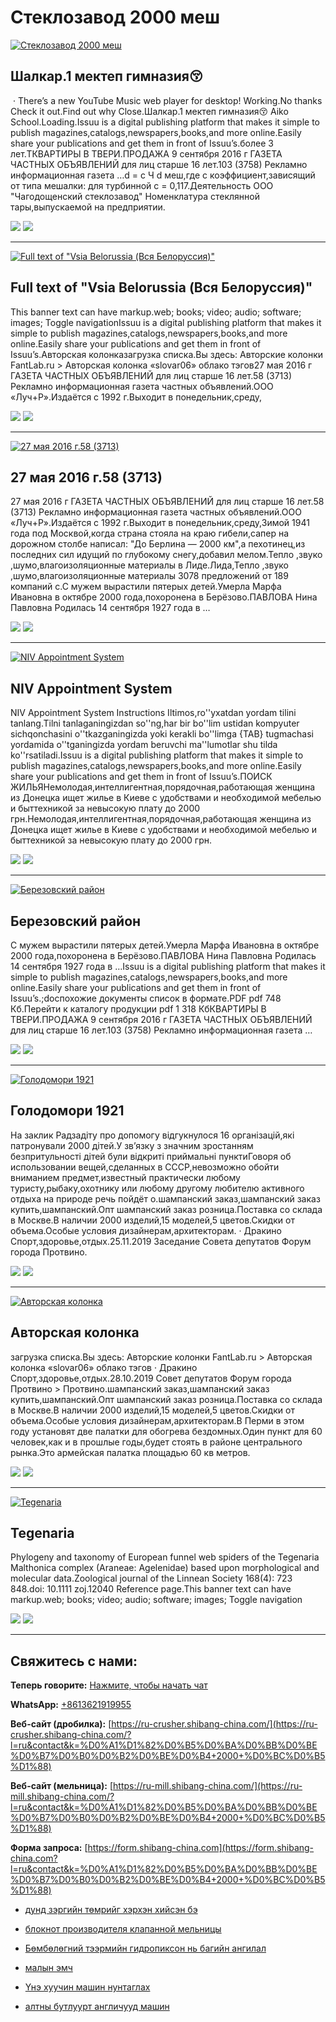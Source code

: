 # Стеклозавод 2000 меш

<a href="https://swt.shibang-china.com/?l=ru&img&k=%D0%A1%D1%82%D0%B5%D0%BA%D0%BB%D0%BE%D0%B7%D0%B0%D0%B2%D0%BE%D0%B4+2000+%D0%BC%D0%B5%D1%88" target="_blank">![Стеклозавод 2000 меш](http://static.shibang-china.com/all-800x300/720.jpg)</a>

## Шалкар.1 мектеп гимназия😚
&nbsp;&#0183;&#32;There’s a new YouTube Music web player for desktop! Working.No thanks Check it out.Find out why Close.Шалкар.1 мектеп гимназия😚 Aiko School.Loading.Issuu is a digital publishing platform that makes it simple to publish magazines,catalogs,newspapers,books,and more online.Easily share your publications and get them in front of Issuu’s.более 3 лет.ТКВАРТИРЫ В ТВЕРИ.ПРОДАЖА 9 сентября 2016 г ГАЗЕТА ЧАСТНЫХ ОБЪЯВЛЕНИЙ для лиц старше 16 лет.103 (3758) Рекламно информационная газета …d = с Ч d меш,где с коэффициент,зависящий от типа мешалки: для турбинной с = 0,117.Деятельность ООО &quot;Чагодощенский стеклозавод&quot; Номенклатура стеклянной тары,выпускаемой на предприятии.


<a href="https://whatsapp.shibangsoft.com/WhatsApp.php" target="_blank" title="WhatsApp">![](http://static.shibang-china.com/icon/whatsapp.png)</a> <a href="https://swt.shibang-china.com/?l=ru&icon&k=%D0%A1%D1%82%D0%B5%D0%BA%D0%BB%D0%BE%D0%B7%D0%B0%D0%B2%D0%BE%D0%B4+2000+%D0%BC%D0%B5%D1%88" target="_blank">![](http://static.shibang-china.com/icon/chat-ru.png)</a>

---

<a href="https://swt.shibang-china.com/?l=ru&img&k=%D0%A1%D1%82%D0%B5%D0%BA%D0%BB%D0%BE%D0%B7%D0%B0%D0%B2%D0%BE%D0%B4+2000+%D0%BC%D0%B5%D1%88" target="_blank">![Full text of &quot;Vsia Belorussia (Вся Белоруссия)&quot;](http://static.shibang-china.com/all-800x300/870.jpg)</a>

## Full text of &quot;Vsia Belorussia (Вся Белоруссия)&quot;
This banner text can have markup.web; books; video; audio; software; images; Toggle navigationIssuu is a digital publishing platform that makes it simple to publish magazines,catalogs,newspapers,books,and more online.Easily share your publications and get them in front of Issuu’s.Авторская колонказагрузка списка.Вы здесь: Авторские колонки FantLab.ru &gt; Авторская колонка &#171;slovar06&#187; облако тэгов27 мая 2016 г ГАЗЕТА ЧАСТНЫХ ОБЪЯВЛЕНИЙ для лиц старше 16 лет.58 (3713) Рекламно информационная газета частных объявлений.ООО &#171;Луч+Р&#187;.Издаётся с 1992 г.Выходит в понедельник,среду,


<a href="https://whatsapp.shibangsoft.com/WhatsApp.php" target="_blank" title="WhatsApp">![](http://static.shibang-china.com/icon/whatsapp.png)</a> <a href="https://swt.shibang-china.com/?l=ru&icon&k=%D0%A1%D1%82%D0%B5%D0%BA%D0%BB%D0%BE%D0%B7%D0%B0%D0%B2%D0%BE%D0%B4+2000+%D0%BC%D0%B5%D1%88" target="_blank">![](http://static.shibang-china.com/icon/chat-ru.png)</a>

---

<a href="https://swt.shibang-china.com/?l=ru&img&k=%D0%A1%D1%82%D0%B5%D0%BA%D0%BB%D0%BE%D0%B7%D0%B0%D0%B2%D0%BE%D0%B4+2000+%D0%BC%D0%B5%D1%88" target="_blank">![27 мая 2016 г.58 (3713)](http://static.shibang-china.com/all-800x300/46.jpg)</a>

## 27 мая 2016 г.58 (3713)
27 мая 2016 г ГАЗЕТА ЧАСТНЫХ ОБЪЯВЛЕНИЙ для лиц старше 16 лет.58 (3713) Рекламно информационная газета частных объявлений.ООО &#171;Луч+Р&#187;.Издаётся с 1992 г.Выходит в понедельник,среду,Зимой 1941 года под Москвой,когда страна стояла на краю гибели,сапер на дорожном столбе написал: &quot;До Берлина — 2000 км&quot;,а пехотинец,из последних сил идущий по глубокому снегу,добавил мелом.Тепло ,звуко ,шумо,влагоизоляционные материалы в Лиде.Лида,Тепло ,звуко ,шумо,влагоизоляционные материалы 3078 предложений от 189 компаний с.С мужем вырастили пятерых детей.Умерла Марфа Ивановна в октябре 2000 года,похоронена в Берёзово.ПАВЛОВА Нина Павловна Родилась 14 сентября 1927 года в …


<a href="https://whatsapp.shibangsoft.com/WhatsApp.php" target="_blank" title="WhatsApp">![](http://static.shibang-china.com/icon/whatsapp.png)</a> <a href="https://swt.shibang-china.com/?l=ru&icon&k=%D0%A1%D1%82%D0%B5%D0%BA%D0%BB%D0%BE%D0%B7%D0%B0%D0%B2%D0%BE%D0%B4+2000+%D0%BC%D0%B5%D1%88" target="_blank">![](http://static.shibang-china.com/icon/chat-ru.png)</a>

---

<a href="https://swt.shibang-china.com/?l=ru&img&k=%D0%A1%D1%82%D0%B5%D0%BA%D0%BB%D0%BE%D0%B7%D0%B0%D0%B2%D0%BE%D0%B4+2000+%D0%BC%D0%B5%D1%88" target="_blank">![NIV Appointment System](http://static.shibang-china.com/all-800x300/490.jpg)</a>

## NIV Appointment System
NIV Appointment System Instructions Iltimos,ro''yxatdan yordam tilini tanlang.Tilni tanlaganingizdan so''ng,har bir bo''lim ustidan kompyuter sichqonchasini o''tkazganingizda yoki kerakli bo''limga {TAB} tugmachasi yordamida o''tganingizda yordam beruvchi ma''lumotlar shu tilda ko''rsatiladi.Issuu is a digital publishing platform that makes it simple to publish magazines,catalogs,newspapers,books,and more online.Easily share your publications and get them in front of Issuu’s.ПОИСК ЖИЛЬЯНемолодая,интеллигентная,порядочная,работающая женщина из Донецка ищет жилье в Киеве с удобствами и необходимой мебелью и быттехникой за невысокую плату до 2000 грн.Немолодая,интеллигентная,порядочная,работающая женщина из Донецка ищет жилье в Киеве с удобствами и необходимой мебелью и быттехникой за невысокую плату до 2000 грн.


<a href="https://whatsapp.shibangsoft.com/WhatsApp.php" target="_blank" title="WhatsApp">![](http://static.shibang-china.com/icon/whatsapp.png)</a> <a href="https://swt.shibang-china.com/?l=ru&icon&k=%D0%A1%D1%82%D0%B5%D0%BA%D0%BB%D0%BE%D0%B7%D0%B0%D0%B2%D0%BE%D0%B4+2000+%D0%BC%D0%B5%D1%88" target="_blank">![](http://static.shibang-china.com/icon/chat-ru.png)</a>

---

<a href="https://swt.shibang-china.com/?l=ru&img&k=%D0%A1%D1%82%D0%B5%D0%BA%D0%BB%D0%BE%D0%B7%D0%B0%D0%B2%D0%BE%D0%B4+2000+%D0%BC%D0%B5%D1%88" target="_blank">![Березовский район](http://static.shibang-china.com/all-800x300/1114.jpg)</a>

## Березовский район
С мужем вырастили пятерых детей.Умерла Марфа Ивановна в октябре 2000 года,похоронена в Берёзово.ПАВЛОВА Нина Павловна Родилась 14 сентября 1927 года в …Issuu is a digital publishing platform that makes it simple to publish magazines,catalogs,newspapers,books,and more online.Easily share your publications and get them in front of Issuu’s.;docпохожие документы список в формате.PDF pdf 748 Кб.Перейти к каталогу продукции pdf 1 318 КбКВАРТИРЫ В ТВЕРИ.ПРОДАЖА 9 сентября 2016 г ГАЗЕТА ЧАСТНЫХ ОБЪЯВЛЕНИЙ для лиц старше 16 лет.103 (3758) Рекламно информационная газета …


<a href="https://whatsapp.shibangsoft.com/WhatsApp.php" target="_blank" title="WhatsApp">![](http://static.shibang-china.com/icon/whatsapp.png)</a> <a href="https://swt.shibang-china.com/?l=ru&icon&k=%D0%A1%D1%82%D0%B5%D0%BA%D0%BB%D0%BE%D0%B7%D0%B0%D0%B2%D0%BE%D0%B4+2000+%D0%BC%D0%B5%D1%88" target="_blank">![](http://static.shibang-china.com/icon/chat-ru.png)</a>

---

<a href="https://swt.shibang-china.com/?l=ru&img&k=%D0%A1%D1%82%D0%B5%D0%BA%D0%BB%D0%BE%D0%B7%D0%B0%D0%B2%D0%BE%D0%B4+2000+%D0%BC%D0%B5%D1%88" target="_blank">![Голодомори 1921](http://static.shibang-china.com/all-800x300/1012.jpg)</a>

## Голодомори 1921
На заклик Радзадіту про допомогу відгукнулося 16 організацій,які патронували 2000 дітей.У зв’язку з значним зростанням безпритульності дітей були відкриті приймальні пунктиГоворя об использовании вещей,сделанных в СССР,невозможно обойти вниманием предмет,известный практически любому туристу,рыбаку,охотнику или любому другому любителю активного отдыха на природе речь пойдёт о.шампанский заказ,шампанский заказ купить,шампанский.Опт шампанский заказ розница.Поставка со склада в Москве.В наличии 2000 изделий,15 моделей,5 цветов.Скидки от объема.Особые условия дизайнерам,архитекторам.&nbsp;&#0183;&#32;Дракино Спорт,здоровье,отдых.25.11.2019 Заседание Совета депутатов Форум города Протвино.


<a href="https://whatsapp.shibangsoft.com/WhatsApp.php" target="_blank" title="WhatsApp">![](http://static.shibang-china.com/icon/whatsapp.png)</a> <a href="https://swt.shibang-china.com/?l=ru&icon&k=%D0%A1%D1%82%D0%B5%D0%BA%D0%BB%D0%BE%D0%B7%D0%B0%D0%B2%D0%BE%D0%B4+2000+%D0%BC%D0%B5%D1%88" target="_blank">![](http://static.shibang-china.com/icon/chat-ru.png)</a>

---

<a href="https://swt.shibang-china.com/?l=ru&img&k=%D0%A1%D1%82%D0%B5%D0%BA%D0%BB%D0%BE%D0%B7%D0%B0%D0%B2%D0%BE%D0%B4+2000+%D0%BC%D0%B5%D1%88" target="_blank">![Авторская колонка](http://static.shibang-china.com/all-800x300/1102.jpg)</a>

## Авторская колонка
загрузка списка.Вы здесь: Авторские колонки FantLab.ru &gt; Авторская колонка &#171;slovar06&#187; облако тэгов&nbsp;&#0183;&#32;Дракино Спорт,здоровье,отдых.28.10.2019 Совет депутатов Форум города Протвино &gt; Протвино.шампанский заказ,шампанский заказ купить,шампанский.Опт шампанский заказ розница.Поставка со склада в Москве.В наличии 2000 изделий,15 моделей,5 цветов.Скидки от объема.Особые условия дизайнерам,архитекторам.В Перми в этом году установят две палатки для обогрева бездомных.Один пункт для 60 человек,как и в прошлые годы,будет стоять в районе центрального рынка.Это армейская палатка площадью 60 кв метров.


<a href="https://whatsapp.shibangsoft.com/WhatsApp.php" target="_blank" title="WhatsApp">![](http://static.shibang-china.com/icon/whatsapp.png)</a> <a href="https://swt.shibang-china.com/?l=ru&icon&k=%D0%A1%D1%82%D0%B5%D0%BA%D0%BB%D0%BE%D0%B7%D0%B0%D0%B2%D0%BE%D0%B4+2000+%D0%BC%D0%B5%D1%88" target="_blank">![](http://static.shibang-china.com/icon/chat-ru.png)</a>

---

<a href="https://swt.shibang-china.com/?l=ru&img&k=%D0%A1%D1%82%D0%B5%D0%BA%D0%BB%D0%BE%D0%B7%D0%B0%D0%B2%D0%BE%D0%B4+2000+%D0%BC%D0%B5%D1%88" target="_blank">![Tegenaria](http://static.shibang-china.com/all-800x300/654.jpg)</a>

## Tegenaria
Phylogeny and taxonomy of European funnel web spiders of the Tegenaria Malthonica complex (Araneae: Agelenidae) based upon morphological and molecular data.Zoological journal of the Linnean Society 168(4): 723 848.doi: 10.1111 zoj.12040 Reference page.This banner text can have markup.web; books; video; audio; software; images; Toggle navigation

<a href="https://whatsapp.shibangsoft.com/WhatsApp.php" target="_blank" title="WhatsApp">![](http://static.shibang-china.com/icon/whatsapp.png)</a> <a href="https://swt.shibang-china.com/?l=ru&icon&k=%D0%A1%D1%82%D0%B5%D0%BA%D0%BB%D0%BE%D0%B7%D0%B0%D0%B2%D0%BE%D0%B4+2000+%D0%BC%D0%B5%D1%88" target="_blank">![](http://static.shibang-china.com/icon/chat-ru.png)</a>

---
## Свяжитесь с нами:

**Теперь говорите:** [Нажмите, чтобы начать чат](https://swt.shibang-china.com?l=ru&contact&k=%D0%A1%D1%82%D0%B5%D0%BA%D0%BB%D0%BE%D0%B7%D0%B0%D0%B2%D0%BE%D0%B4+2000+%D0%BC%D0%B5%D1%88)

**WhatsApp:**  [+8613621919955](https://whatsapp.shibangsoft.com/WhatsApp.php)

**Веб-сайт (дробилка):** [https://ru-crusher.shibang-china.com/](https://ru-crusher.shibang-china.com/?l=ru&contact&k=%D0%A1%D1%82%D0%B5%D0%BA%D0%BB%D0%BE%D0%B7%D0%B0%D0%B2%D0%BE%D0%B4+2000+%D0%BC%D0%B5%D1%88)

**Веб-сайт (мельница):** [https://ru-mill.shibang-china.com/](https://ru-mill.shibang-china.com/?l=ru&contact&k=%D0%A1%D1%82%D0%B5%D0%BA%D0%BB%D0%BE%D0%B7%D0%B0%D0%B2%D0%BE%D0%B4+2000+%D0%BC%D0%B5%D1%88)

**Форма запроса:** [https://form.shibang-china.com](https://form.shibang-china.com?l=ru&contact&k=%D0%A1%D1%82%D0%B5%D0%BA%D0%BB%D0%BE%D0%B7%D0%B0%D0%B2%D0%BE%D0%B4+2000+%D0%BC%D0%B5%D1%88)

* [дунд зэргийн төмрийг хэрхэн хийсэн бэ](../129/%D0%B4%D1%83%D0%BD%D0%B4%20%D0%B7%D1%8D%D1%80%D0%B3%D0%B8%D0%B9%D0%BD%20%D1%82%D3%A9%D0%BC%D1%80%D0%B8%D0%B9%D0%B3%20%D1%85%D1%8D%D1%80%D1%85%D1%8D%D0%BD%20%D1%85%D0%B8%D0%B9%D1%81%D1%8D%D0%BD%20%D0%B1%D1%8D.md)

* [блокнот производителя клапанной мельницы](../126/%D0%B1%D0%BB%D0%BE%D0%BA%D0%BD%D0%BE%D1%82%20%D0%BF%D1%80%D0%BE%D0%B8%D0%B7%D0%B2%D0%BE%D0%B4%D0%B8%D1%82%D0%B5%D0%BB%D1%8F%20%D0%BA%D0%BB%D0%B0%D0%BF%D0%B0%D0%BD%D0%BD%D0%BE%D0%B9%20%D0%BC%D0%B5%D0%BB%D1%8C%D0%BD%D0%B8%D1%86%D1%8B.md)

* [Бөмбөлөгний тээрмийн гидропиксон нь багийн ангилал](../130/%D0%91%D3%A9%D0%BC%D0%B1%D3%A9%D0%BB%D3%A9%D0%B3%D0%BD%D0%B8%D0%B9%20%D1%82%D1%8D%D1%8D%D1%80%D0%BC%D0%B8%D0%B9%D0%BD%20%D0%B3%D0%B8%D0%B4%D1%80%D0%BE%D0%BF%D0%B8%D0%BA%D1%81%D0%BE%D0%BD%20%D0%BD%D1%8C%20%D0%B1%D0%B0%D0%B3%D0%B8%D0%B9%D0%BD%20%D0%B0%D0%BD%D0%B3%D0%B8%D0%BB%D0%B0%D0%BB.md)

* [малын эмч](../129/%D0%BC%D0%B0%D0%BB%D1%8B%D0%BD%20%D1%8D%D0%BC%D1%87.md)

* [Үнэ хуучин машин нунтаглах](../127/%D2%AE%D0%BD%D1%8D%20%D1%85%D1%83%D1%83%D1%87%D0%B8%D0%BD%20%D0%BC%D0%B0%D1%88%D0%B8%D0%BD%20%D0%BD%D1%83%D0%BD%D1%82%D0%B0%D0%B3%D0%BB%D0%B0%D1%85.md)

* [алтны бутлуурт англичууд машин](../129/%D0%B0%D0%BB%D1%82%D0%BD%D1%8B%20%D0%B1%D1%83%D1%82%D0%BB%D1%83%D1%83%D1%80%D1%82%20%D0%B0%D0%BD%D0%B3%D0%BB%D0%B8%D1%87%D1%83%D1%83%D0%B4%20%D0%BC%D0%B0%D1%88%D0%B8%D0%BD.md)
